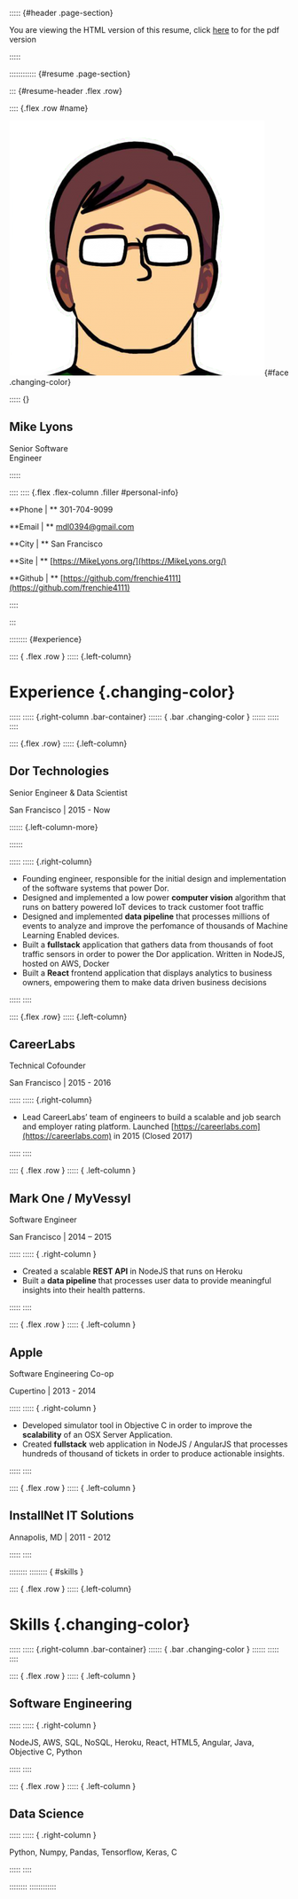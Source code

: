 ::::: {#header .page-section}

You are viewing the HTML version of this resume, click [here](Resume.pdf) to for the pdf version

:::::

:::::::::::: {#resume .page-section}

::: {#resume-header .flex .row}

:::: {.flex .row #name}

![Face](src/face-transparent.png){#face .changing-color}

::::: {}

## Mike Lyons

Senior Software <br/> Engineer

:::::

::::
:::: {.flex .flex-column .filler #personal-info}

**Phone | ** 301-704-9099

**Email | ** mdl0394@gmail.com

**City | ** San Francisco

**Site | ** [https://MikeLyons.org/](https://MikeLyons.org/)

**Github | ** [https://github.com/frenchie4111](https://github.com/frenchie4111)


::::


:::

:::::::: {#experience}

:::: { .flex .row }
::::: {.left-column}
# Experience {.changing-color}
:::::
::::: {.right-column .bar-container}
:::::: { .bar .changing-color }
::::::
:::::
::::

:::: {.flex .row}
::::: {.left-column}

## Dor Technologies 

Senior Engineer & Data Scientist

San Francisco | 2015 - Now

:::::: {.left-column-more}

::::::

:::::
::::: {.right-column}

 - Founding engineer, responsible for the initial design and implementation of the software systems that power Dor.
- Designed and implemented a low power **computer vision** algorithm that runs
on battery powered IoT devices to track customer foot traffic
 - Designed and implemented **data pipeline** that processes millions of events 
 to analyze and improve the perfomance of thousands of Machine Learning Enabled devices.
 - Built a **fullstack** application that gathers data from thousands of foot traffic sensors in order to power the Dor application. Written in NodeJS, hosted on AWS, Docker
 - Built a **React** frontend application that displays analytics to business owners, empowering them to make data driven business decisions

:::::
::::

:::: {.flex .row}
::::: {.left-column}

## CareerLabs

Technical Cofounder

San Francisco | 2015 - 2016

:::::
::::: {.right-column}

 - Lead CareerLabs’ team of engineers to build a scalable and job search and employer rating platform. Launched [https://careerlabs.com](https://careerlabs.com) in 2015 (Closed 2017)

:::::
::::

:::: { .flex .row }
::::: { .left-column }

## Mark One / MyVessyl 

Software Engineer

San Francisco | 2014 – 2015

:::::
::::: { .right-column }

 - Created a scalable **REST API** in NodeJS that runs on Heroku
 - Built a **data pipeline** that processes user data to provide meaningful insights into their health patterns.

:::::
::::

:::: { .flex .row }
::::: { .left-column }

## Apple

Software Engineering Co-op

Cupertino | 2013 - 2014

:::::
::::: { .right-column }

 - Developed simulator tool in Objective C in order to improve the **scalability** of an 
 OSX Server Application.
 - Created **fullstack** web application in NodeJS / AngularJS that processes hundreds 
 of thousand of tickets in order to produce actionable insights.

:::::
::::

:::: { .flex .row }
::::: { .left-column }

## InstallNet IT Solutions 

Annapolis, MD | 2011 - 2012

:::::
::::


::::::::
:::::::: { #skills }

:::: { .flex .row }
::::: {.left-column}
# Skills {.changing-color}
:::::
::::: {.right-column .bar-container}
:::::: { .bar .changing-color }
::::::
:::::
::::

:::: { .flex .row }
::::: { .left-column }

## Software Engineering

:::::
::::: { .right-column }

NodeJS, AWS, SQL, NoSQL, Heroku, React, HTML5, Angular, Java, Objective C, Python

:::::
::::

:::: { .flex .row }
::::: { .left-column }

## Data Science

:::::
::::: { .right-column }

Python, Numpy, Pandas, Tensorflow, Keras, C

:::::
::::

::::::::
::::::::::::
